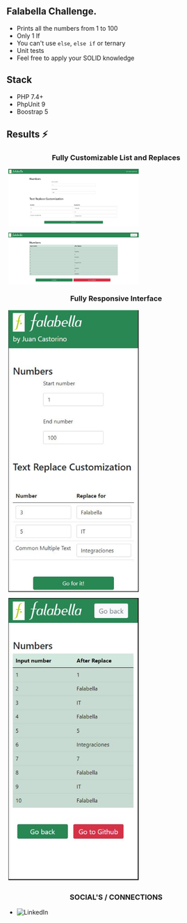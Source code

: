 ## Falabella Challenge.

- Prints all the numbers from 1 to 100
- Only 1 If
- You can't use `else`, `else if` or ternary
- Unit tests
- Feel free to apply your SOLID knowledge

## Stack

- PHP 7.4+
- PhpUnit 9
- Boostrap 5

## Results ⚡

<h3 align="center">Fully Customizable List and Replaces</h3>

<p>&nbsp;<img align="center" width="300px" src="https://github.com/juancastorino/FalabellaChallenge/blob/master/images/Falabella_desktop.jpg" alt="Desktop" /></p>

<p>&nbsp;<img align="center" width="300px" src="https://github.com/juancastorino/FalabellaChallenge/blob/master/images/Falabella_desktop_list.jpg" alt="Desktop List" /></p>

<h3 align="center">Fully Responsive Interface</h3>
 
<p>&nbsp;<img align="center" width="300px" src="https://github.com/juancastorino/FalabellaChallenge/blob/master/images/Falabella_mobile.jpg" alt="Mobile" /></p>

<p>&nbsp;<img align="center" width="300px" src="https://github.com/juancastorino/FalabellaChallenge/blob/master/images/Falabella_mobile_list.jpg" alt="Mobile List" /></p>

## <h3 align="center">SOCIAL'S / CONNECTIONS</h3>

- [<img align="left" alt="LinkedIn" width="80" src="https://github.com/melanieshi0120/melanieshi0120/blob/master/linkedin.ico" />]( https://linkedin.com/in/juan-castorino)
